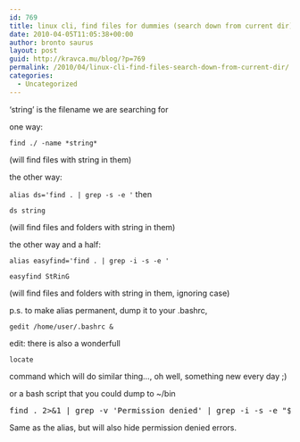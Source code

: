```yaml
---
id: 769
title: linux cli, find files for dummies (search down from current dir)
date: 2010-04-05T11:05:38+00:00
author: bronto saurus
layout: post
guid: http://kravca.mu/blog/?p=769
permalink: /2010/04/linux-cli-find-files-search-down-from-current-dir/
categories:
  - Uncategorized
---
```

&#8216;string&#8217; is the filename we are searching for

one way:
  
`find ./ -name *string*`
  
(will find files with string in them)

the other way:
  
`alias ds='find . | grep -s -e '` then
  
`ds string`
  
(will find files and folders with string in them)

the other way and a half:
  
`alias easyfind='find . | grep -i -s -e '`
  
`easyfind StRinG`
  
(will find files and folders with string in them, ignoring case)

p.s. to make alias permanent, dump it to your .bashrc,
  
`gedit /home/user/.bashrc &`

edit: there is also a wonderfull
  
`locate`
  
command which will do similar thing&#8230;, oh well, something new every day ;)

or a bash script that you could dump to ~/bin

<pre>find . 2>&1 | grep -v 'Permission denied' | grep -i -s -e "$@"</pre>

Same as the alias, but will also hide permission denied errors.